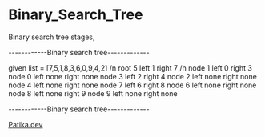 # Binary_Search_Tree
Binary search tree stages,

------------Binary search tree-------------

given list = [7,5,1,8,3,6,0,9,4,2] /n
root 5 left 1 right 7 /n
node 1 left 0 right 3
node 0 left none right none
node 3 left 2 right 4
node 2 left none right none
node 4 left none right none
node 7 left 6 right 8
node 6 left none right none
node 8 left none right 9
node 9 left none right none

------------Binary search tree-------------

[Patika.dev](https://www.patika.dev/tr) 
